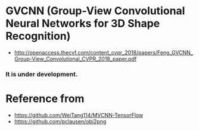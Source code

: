 # GVCNN (Group-View Convolutional Neural Networks for 3D Shape Recognition)
- http://openaccess.thecvf.com/content_cvpr_2018/papers/Feng_GVCNN_Group-View_Convolutional_CVPR_2018_paper.pdf


### It is under development.


# Reference from
- https://github.com/WeiTang114/MVCNN-TensorFlow
- https://github.com/pclausen/obj2png
